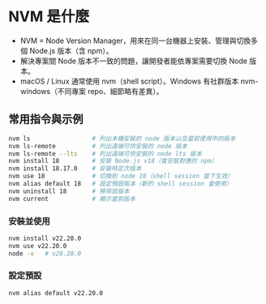 # NVM 是什麼

* NVM = Node Version Manager，用來在同一台機器上安裝、管理與切換多個 Node.js 版本（含 npm）。
* 解決專案間 Node 版本不一致的問題，讓開發者能依專案需要切換 Node 版本。
* macOS / Linux 通常使用 nvm（shell script）。Windows 有社群版本 nvm-windows（不同專案 repo、細節略有差異）。

## 常用指令與示例

```bash
nvm ls                 # 列出本機安裝的 node 版本以及當前使用中的版本
nvm ls-remote          # 列出遠端可供安裝的 node 版本
nvm ls-remote --lts    # 列出遠端可供安裝的 node lts 版本
nvm install 18         # 安裝 Node.js v18（會安裝對應的 npm）
nvm install 18.17.0    # 安裝特定次版本
nvm use 18             # 切換到 node 18（shell session 當下生效）
nvm alias default 18   # 設定預設版本（新的 shell session 會使用）
nvm uninstall 18       # 移除該版本
nvm current            # 顯示當前版本
```

### 安裝並使用

```bash
nvm install v22.20.0
nvm use v22.20.0
node -v   # v20.20.0
```

### 設定預設

```bash
nvm alias default v22.20.0
```